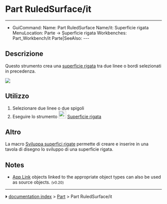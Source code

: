 # Part RuledSurface/it
---
- GuiCommand:   Name: Part RuledSurface   Name/it: Superficie rigata   MenuLocation: Parte -> Superficie rigata   Workbenches: Part_Workbench/it     Parte|SeeAlso: ---


</div>

## Descrizione

Questo strumento crea una [superficie rigata](http://it.wikipedia.org/wiki/Superficie_rigata) tra due linee o bordi selezionati in precedenza.

![](images/PartRuledSurface_it.png ) 

## Utilizzo


<div class="mw-translate-fuzzy">

1.  Selezionare due linee o due spigoli
2.  Eseguire lo strumento <img alt="" src=images/Part_RuledSurface.svg  style="width:24px;"> [Superficie rigata](Part_RuledSurface/it.md)

## Altro

La macro [Sviluppa superfici rigate](Macro_Unroll_Ruled_Surface/it.md) permette di creare e inserire in una tavola di disegno lo sviluppo di una superficie rigata.


</div>

## Notes

-   [App Link](App_Link.md) objects linked to the appropriate object types can also be used as source objects. <small>(v0.20)</small> 


<div class="mw-translate-fuzzy">





</div>



---
⏵ [documentation index](../README.md) > [Part](Part_Workbench.md) > Part RuledSurface/it
